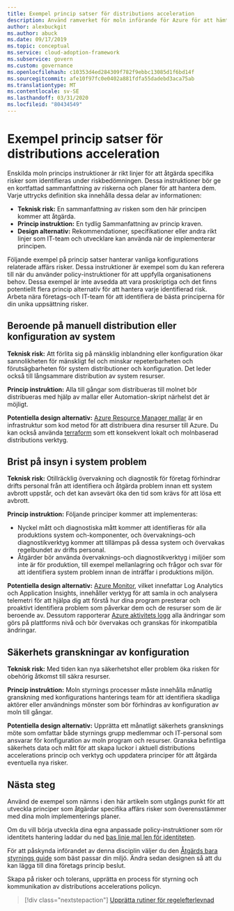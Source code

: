 ```yaml
---
title: Exempel princip satser för distributions acceleration
description: Använd ramverket för moln införande för Azure för att hämta exempel på distributions accelerations principer för att hjälpa dig att skapa ett konto utdrag.
author: alexbuckgit
ms.author: abuck
ms.date: 09/17/2019
ms.topic: conceptual
ms.service: cloud-adoption-framework
ms.subservice: govern
ms.custom: governance
ms.openlocfilehash: c10353d4ed284309f782f9ebbc13085d1f6bd14f
ms.sourcegitcommit: afe10f97fc0e0402a881fdfa55dadebd3aca75ab
ms.translationtype: MT
ms.contentlocale: sv-SE
ms.lasthandoff: 03/31/2020
ms.locfileid: "80434549"
---
```

# <a name="deployment-acceleration-sample-policy-statements"></a>Exempel princip satser för distributions acceleration

Enskilda moln princips instruktioner är rikt linjer för att åtgärda specifika risker som identifieras under riskbedömningen. Dessa instruktioner bör ge en kortfattad sammanfattning av riskerna och planer för att hantera dem. Varje uttrycks definition ska innehålla dessa delar av informationen:

- **Teknisk risk:** En sammanfattning av risken som den här principen kommer att åtgärda.
- **Princip instruktion:** En tydlig Sammanfattning av princip kraven.
- **Design alternativ:** Rekommendationer, specifikationer eller andra rikt linjer som IT-team och utvecklare kan använda när de implementerar principen.

Följande exempel på princip satser hanterar vanliga konfigurations relaterade affärs risker. Dessa instruktioner är exempel som du kan referera till när du använder policy-instruktioner för att uppfylla organisationens behov. Dessa exempel är inte avsedda att vara proskriptiga och det finns potentiellt flera princip alternativ för att hantera varje identifierad risk. Arbeta nära företags-och IT-team för att identifiera de bästa principerna för din unika uppsättning risker.

## <a name="reliance-on-manual-deployment-or-configuration-of-systems"></a>Beroende på manuell distribution eller konfiguration av system

**Teknisk risk:** Att förlita sig på mänsklig inblandning eller konfiguration ökar sannolikheten för mänskligt fel och minskar repeterbarheten och förutsägbarheten för system distributioner och konfiguration. Det leder också till långsammare distribution av system resurser.

**Princip instruktion:** Alla till gångar som distribueras till molnet bör distribueras med hjälp av mallar eller Automation-skript närhelst det är möjligt.

**Potentiella design alternativ:** [Azure Resource Manager mallar](https://docs.microsoft.com/azure/azure-resource-manager/template-deployment-overview) är en infrastruktur som kod metod för att distribuera dina resurser till Azure. Du kan också använda [terraform](https://docs.microsoft.com/azure/terraform/terraform-overview) som ett konsekvent lokalt och molnbaserad distributions verktyg.

## <a name="lack-of-visibility-into-system-issues"></a>Brist på insyn i system problem

**Teknisk risk:** Otillräcklig övervakning och diagnostik för företag förhindrar drifts personal från att identifiera och åtgärda problem innan ett system avbrott uppstår, och det kan avsevärt öka den tid som krävs för att lösa ett avbrott.

**Princip instruktion:** Följande principer kommer att implementeras:

- Nyckel mått och diagnostiska mått kommer att identifieras för alla produktions system och-komponenter, och övervaknings-och diagnostikverktyg kommer att tillämpas på dessa system och övervakas regelbundet av drifts personal.
- Åtgärder bör använda övervaknings-och diagnostikverktyg i miljöer som inte är för produktion, till exempel mellanlagring och frågor och svar för att identifiera system problem innan de inträffar i produktions miljön.

**Potentiella design alternativ:** [Azure Monitor](https://docs.microsoft.com/azure/azure-monitor), vilket innefattar Log Analytics och Application Insights, innehåller verktyg för att samla in och analysera telemetri för att hjälpa dig att förstå hur dina program presterar och proaktivt identifiera problem som påverkar dem och de resurser som de är beroende av. Dessutom rapporterar [Azure aktivitets logg](https://docs.microsoft.com/azure/azure-monitor/platform/activity-logs-overview) alla ändringar som görs på plattforms nivå och bör övervakas och granskas för inkompatibla ändringar.

## <a name="configuration-security-reviews"></a>Säkerhets granskningar av konfiguration

**Teknisk risk:** Med tiden kan nya säkerhetshot eller problem öka risken för obehörig åtkomst till säkra resurser.

**Princip instruktion:** Moln styrnings processer måste innehålla månatlig granskning med konfigurations hanterings team för att identifiera skadliga aktörer eller användnings mönster som bör förhindras av konfiguration av moln till gångar.

**Potentiella design alternativ:** Upprätta ett månatligt säkerhets gransknings möte som omfattar både styrnings grupp medlemmar och IT-personal som ansvarar för konfiguration av moln program och resurser. Granska befintliga säkerhets data och mått för att skapa luckor i aktuell distributions accelerations princip och verktyg och uppdatera principer för att åtgärda eventuella nya risker.

## <a name="next-steps"></a>Nästa steg

Använd de exempel som nämns i den här artikeln som utgångs punkt för att utveckla principer som åtgärdar specifika affärs risker som överensstämmer med dina moln implementerings planer.

Om du vill börja utveckla dina egna anpassade policy-instruktioner som rör identitets hantering laddar du ned [bas linje mal len för identiteten](../identity-baseline/template.md).

För att påskynda införandet av denna disciplin väljer du den [Åtgärds bara styrnings guide](../guides/index.md) som bäst passar din miljö. Ändra sedan designen så att du kan lägga till dina företags princip beslut.

Skapa på risker och tolerans, upprätta en process för styrning och kommunikation av distributions accelerations policyn.

> [!div class="nextstepaction"]
> [Upprätta rutiner för regelefterlevnad](./compliance-processes.md)
